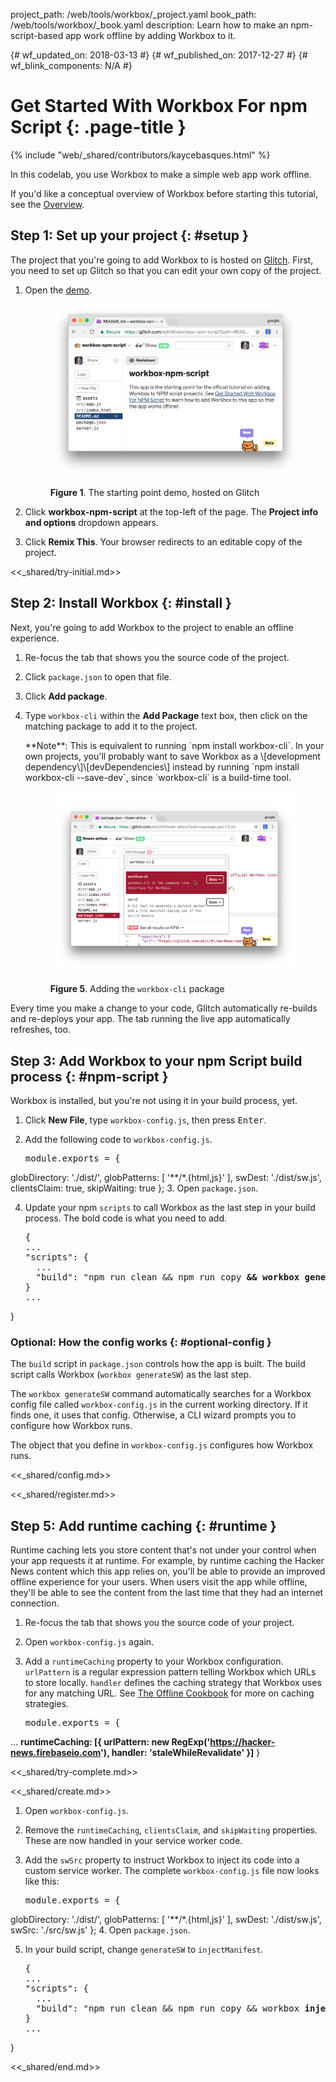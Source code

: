 project_path: /web/tools/workbox/_project.yaml book_path: /web/tools/workbox/_book.yaml description: Learn how to make an npm-script-based app work offline by adding Workbox to it.

{# wf_updated_on: 2018-03-13 #} {# wf_published_on: 2017-12-27 #} {# wf_blink_components: N/A #}

# Get Started With Workbox For npm Script {: .page-title }

{% include "web/_shared/contributors/kaycebasques.html" %}

In this codelab, you use Workbox to make a simple web app work offline.

If you'd like a conceptual overview of Workbox before starting this tutorial, see the [Overview](/web/tools/workbox/overview).

## Step 1: Set up your project {: #setup }

The project that you're going to add Workbox to is hosted on [Glitch](https://glitch.com/about/). First, you need to set up Glitch so that you can edit your own copy of the project.

1. Open the [demo](https://glitch.com/edit/#!/workbox-npm-script).
    
    <figure> 
    
    ![The starting point demo, hosted on Glitch](imgs/npm-script/demo.png) <figcaption> **Figure 1**. The starting point demo, hosted on Glitch </figcaption> </figure>
2. Click **workbox-npm-script** at the top-left of the page. The **Project info and options** dropdown appears.

3. Click **Remix This**. Your browser redirects to an editable copy of the project.

<<_shared/try-initial.md>>

## Step 2: Install Workbox {: #install }

Next, you're going to add Workbox to the project to enable an offline experience.

1. Re-focus the tab that shows you the source code of the project.
2. Click `package.json` to open that file.
3. Click **Add package**.
4. Type `workbox-cli` within the **Add Package** text box, then click on the matching package to add it to the project.
    
    <aside class="note">**Note**: This is equivalent to running `npm install workbox-cli`. In your own projects, you'll probably want to save Workbox as a \[development dependency\]\[devDependencies\] instead by running `npm install workbox-cli --save-dev`, since `workbox-cli` is a build-time tool.</aside> 
    
    <figure> 
    
    ![Adding the workbox-cli package](imgs/npm-script/add-package.png) <figcaption> **Figure 5**. Adding the `workbox-cli` package </figcaption> </figure>

Every time you make a change to your code, Glitch automatically re-builds and re-deploys your app. The tab running the live app automatically refreshes, too.

## Step 3: Add Workbox to your npm Script build process {: #npm-script }

Workbox is installed, but you're not using it in your build process, yet.

1. Click **New File**, type `workbox-config.js`, then press <kbd>Enter</kbd>.
2. Add the following code to `workbox-config.js`.
    
    <pre class="prettyprint">module.exports = {
  globDirectory: './dist/',
  globPatterns: [
    '\*\*/\*.{html,js}'
  ],
  swDest: './dist/sw.js',
  clientsClaim: true,
  skipWaiting: true
};</pre>
3. Open `package.json`.

4. Update your npm `scripts` to call Workbox as the last step in your build process. The bold code is what you need to add.
    
    
    
    <pre class="prettyprint">{
   ...
   "scripts": {
     ...
     "build": "npm run clean && npm run copy <strong>&& workbox generateSW</strong>"
   }
   ...
 }</pre>

### Optional: How the config works {: #optional-config }

The `build` script in `package.json` controls how the app is built. The build script calls Workbox (`workbox generateSW`) as the last step.

The `workbox generateSW` command automatically searches for a Workbox config file called `workbox-config.js` in the current working directory. If it finds one, it uses that config. Otherwise, a CLI wizard prompts you to configure how Workbox runs.

The object that you define in `workbox-config.js` configures how Workbox runs.

<<_shared/config.md>>

<<_shared/register.md>>

## Step 5: Add runtime caching {: #runtime }

Runtime caching lets you store content that's not under your control when your app requests it at runtime. For example, by runtime caching the Hacker News content which this app relies on, you'll be able to provide an improved offline experience for your users. When users visit the app while offline, they'll be able to see the content from the last time that they had an internet connection.

1. Re-focus the tab that shows you the source code of your project.
2. Open `workbox-config.js` again.
3. Add a `runtimeCaching` property to your Workbox configuration. `urlPattern` is a regular expression pattern telling Workbox which URLs to store locally. `handler` defines the caching strategy that Workbox uses for any matching URL. See [The Offline Cookbook](/web/fundamentals/instant-and-offline/offline-cookbook/) for more on caching strategies.
    
    <pre class="prettyprint">module.exports = {
  ...
  <strong>runtimeCaching: [{
    urlPattern: new RegExp('https://hacker-news.firebaseio.com'),
    handler: 'staleWhileRevalidate'
  }]</strong>
}</pre>

<<_shared/try-complete.md>>

<<_shared/create.md>>

1. Open `workbox-config.js`.
2. Remove the `runtimeCaching`, `clientsClaim`, and `skipWaiting` properties. These are now handled in your service worker code.
3. Add the `swSrc` property to instruct Workbox to inject its code into a custom service worker. The complete `workbox-config.js` file now looks like this:
    
    <pre class="prettyprint">module.exports = {
  globDirectory: './dist/',
  globPatterns: [
    '\*\*/\*.{html,js}'
  ],
  swDest: './dist/sw.js',
  swSrc: './src/sw.js'
};</pre>
4. Open `package.json`.

5. In your build script, change `generateSW` to `injectManifest`.
    
    
    
    <pre class="prettyprint">{
   ...
   "scripts": {
     ...
     "build": "npm run clean && npm run copy && workbox <strong>injectManifest</strong>"
   }
   ...
 }</pre>

<<_shared/end.md>>